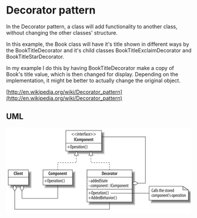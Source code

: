 Decorator pattern
====================

In the Decorator pattern, a class will add functionality to another class, without changing the other classes' structure. 

In this example, the Book class will have it's title shown in different ways by the BookTitleDecorator and it's child classes BookTitleExclaimDecorator and BookTitleStarDecorator. 

In my example I do this by having BookTitleDecorator make a copy of Book's title value, which is then changed for display. Depending on the implementation, it might be better to actually change the original object.

[http://en.wikipedia.org/wiki/Decorator_pattern](http://en.wikipedia.org/wiki/Decorator_pattern)

UML
--------------------
![Alt text](/design-patterns/uml/decorator.jpg)